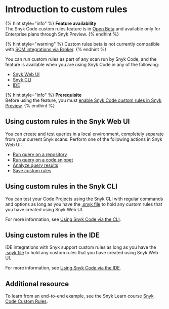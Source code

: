 # Introduction to custom rules

{% hint style="info" %}
**Feature availability**\
The Snyk Code custom rules feature is in [Open Beta](../../../more-info/snyk-feature-release-process.md#open-beta) and available only for Enterprise plans through Snyk Preview.&#x20;
{% endhint %}

{% hint style="warning" %}
Custom rules beta is not currently compatible with [SCM integrations via Broker](../../../enterprise-setup/snyk-broker/#integrations-with-snyk-broker).
{% endhint %}

You can run custom rules as part of any scan run by Snyk Code, and the feature is available when you are using Snyk Code in any of the following:

* [Snyk Web UI](../../../getting-started/explore-snyk-through-the-web-ui.md)
* [Snyk CLI](../../../snyk-cli/scan-and-maintain-projects-using-the-cli/using-snyk-code-from-the-cli/)
* [IDE](../using-snyk-code-in-an-ide.md)

{% hint style="info" %}
**Prerequisite**\
Before using the feature, you must [enable Snyk Code custom rules in Snyk Preview](../../../snyk-admin/manage-settings/snyk-preview.md#enable-or-disable-a-feature).
{% endhint %}

## Using custom rules in the Snyk Web UI

You can create and test queries in a local environment, completely separate from your current Snyk scans. Perform one of the following actions in Snyk Web UI:

* [Run query on a repository](run-query.md#run-query-on-a-repository)
* [Run query on a code snippet](run-query.md#run-query-on-a-code-snippet)
* [Analyze query results](run-query.md#analyze-query-results)
* [Save custom rules](create-custom-rules.md)

## Using custom rules in the Snyk CLI

You can test your Code Projects using the Snyk CLI with regular commands and options as long as you have the [.snyk file](../../../manage-issues/policies/the-.snyk-file.md) to hold any custom rules that you have created using Snyk Web UI.

For more information, see [Using Snyk Code via the CLI](../../../snyk-cli/scan-and-maintain-projects-using-the-cli/using-snyk-code-from-the-cli/).

## Using custom rules in the IDE

IDE integrations with Snyk support custom rules as long as you have the [.snyk file](../../../manage-issues/policies/the-.snyk-file.md) to hold any custom rules that you have created using Snyk Web UI.&#x20;

For more information, see [Using Snyk Code via the IDE](../using-snyk-code-in-an-ide.md).

## Additional resource

To learn from an end-to-end example, see the Snyk Learn course [Snyk Code Custom Rules](https://learn.snyk.io/lesson/custom-rules-for-snyk-code/).
